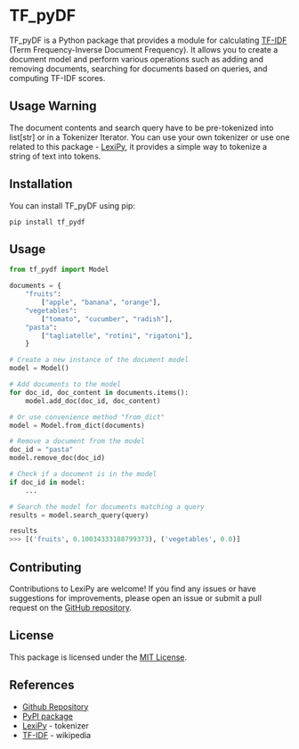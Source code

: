 # TF_pyDF

TF_pyDF is a Python package that provides a module for calculating [TF-IDF](https://en.wikipedia.org/wiki/Tf–idf) (Term Frequency-Inverse Document Frequency). It allows you to create a document model and perform various operations such as adding and removing documents, searching for documents based on queries, and computing TF-IDF scores.

## Usage Warning

The document contents and search query have to be pre-tokenized into list[str] or in a Tokenizer Iterator.
You can use your own tokenizer or use one related to this package - [LexiPy](https://pypi.org/project/lexipy/), it provides a simple way to tokenize a string of text into tokens.

## Installation

You can install TF_pyDF using pip:

```shell
pip install tf_pydf
```

## Usage

```python
from tf_pydf import Model

documents = {
    "fruits":
        ["apple", "banana", "orange"],
    "vegetables":
        ["tomato", "cucumber", "radish"],
    "pasta":
        ["tagliatelle", "rotini", "rigatoni"],
    }

# Create a new instance of the document model
model = Model()

# Add documents to the model
for doc_id, doc_content in documents.items():
    model.add_doc(doc_id, doc_content)

# Or use convenience method "from_dict"
model = Model.from_dict(documents)

# Remove a document from the model
doc_id = "pasta"
model.remove_doc(doc_id)

# Check if a document is in the model
if doc_id in model:
    ...

# Search the model for documents matching a query
results = model.search_query(query)

results
>>> [('fruits', 0.10034333188799373), ('vegetables', 0.0)]
```

## Contributing

Contributions to LexiPy are welcome! If you find any issues or have suggestions for improvements, please open an issue or submit a pull request on the [GitHub repository](https://github.com/t4skmanag3r/tf_pydf).

## License

This package is licensed under the [MIT License](https://opensource.org/licenses/mit).

## References

- [Github Repository](https://github.com/t4skmanag3r/tf_pydf)
- [PyPI package](https://pypi.org/project/tf_pydf/)
- [LexiPy](https://pypi.org/project/lexipy/) - tokenizer
- [TF-IDF](https://en.wikipedia.org/wiki/Tf–idf) - wikipedia
